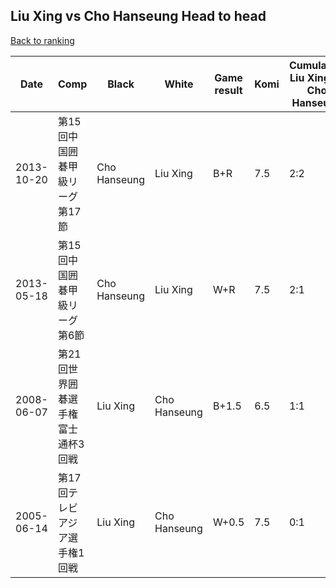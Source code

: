 ## Liu Xing vs Cho Hanseung Head to head

[Back to ranking](../../index.md)




| **Date** | **Comp** | **Black** | **White** | **Game result** | **Komi** | **Cumulative Liu Xing vs Cho Hanseung** | **Liu Xing streak** | **Cho Hanseung streak** | 
| --- | --- | --- | --- | --- | --- | --- | --- | --- |
| 2013-10-20 | 第15回中国囲碁甲級リーグ第17節 | Cho Hanseung | Liu Xing | B+R | 7.5 | 2:2 | 0 | 1 | 
| 2013-05-18 | 第15回中国囲碁甲級リーグ第6節 | Cho Hanseung | Liu Xing | W+R | 7.5 | 2:1 | 2 | 0 | 
| 2008-06-07 | 第21回世界囲碁選手権富士通杯3回戦 | Liu Xing | Cho Hanseung | B+1.5 | 6.5 | 1:1 | 1 | 0 | 
| 2005-06-14 | 第17回テレビアジア選手権1回戦 | Liu Xing | Cho Hanseung | W+0.5 | 7.5 | 0:1 | 0 | 1 |




